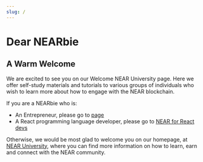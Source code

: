 ```yaml
---
slug: /
---
```


# Dear NEARbie

## A Warm Welcome

We are excited to see you on our Welcome NEAR University page.
Here we offer self-study materials and tutorials to various groups of individuals who wish to learn more about how to engage with the NEAR blockchain.

If you are a NEARbie who is:

- An Entrepreneur, please go to [page](/Entrepreneurs)
- A React programming language developer, please go to [NEAR for React devs](/Developers)

Otherwise, we would be most glad to welcome you on our homepage, at [NEAR University](https://www.near.university), where you can find more information on how to learn, earn and connect with the NEAR community.
